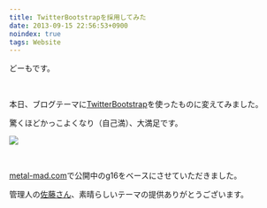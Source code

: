 ```yaml
---
title: TwitterBootstrapを採用してみた
date: 2013-09-15 22:56:53+0900
noindex: true
tags: Website
---
```

<p>どーもです。</p>
<p>&nbsp;</p>
<p>本日、ブログテーマに<a href="http://getbootstrap.com/">TwitterBootstrap</a>を使ったものに変えてみました。</p>
<p>驚くほどかっこよくなり（自己満）、大満足です。</p>
<p><img src="https://lh4.googleusercontent.com/-1CCfEmlz5Iw/UjW8btFc4lI/AAAAAAAAClM/DqZ6Xp3yxeo/s640/Screenshot%2520from%25202013-09-15%252020%253A01%253A39.png" /></p>
<p>&nbsp;</p>
<p><a href="http://metal-mad.com/">metal-mad.com</a>で公開中のg16をベースにさせていただきました。</p>
<p>管理人の<a href="https://twitter.com/metalmadcom">佐藤さん</a>、素晴らしいテーマの提供ありがとうございます。</p>
